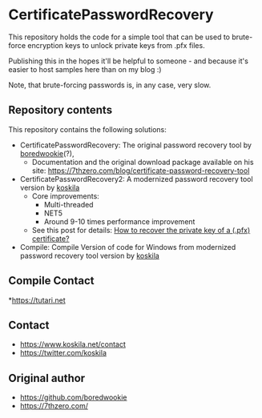 # CertificatePasswordRecovery

This repository holds the code for a simple tool that can be used to brute-force encryption keys to unlock private keys from .pfx files.

Publishing this in the hopes it'll be helpful to someone - and because it's easier to host samples here than on my blog :)

Note, that brute-forcing passwords is, in any case, very slow.

## Repository contents

This repository contains the following solutions:

* CertificatePasswordRecovery: The original password recovery tool by [boredwookie](https://github.com/boredwookie/)(?),
  * Documentation and the original download package available on his site: https://7thzero.com/blog/certificate-password-recovery-tool
* CertificatePasswordRecovery2: A modernized password recovery tool version by [koskila](https://github.com/koskila/) 
  * Core improvements:
    * Multi-threaded
    * NET5
    * Around 9-10 times performance improvement
  * See this post for details: [How to recover the private key of a (.pfx) certificate?](https://www.koskila.net/how-to-recover-the-private-key-of-a-pfx-certificate/)
* Compile: Compile Version of code for Windows from modernized password recovery tool version by [koskila](https://github.com/koskila/) 

## Compile Contact

*https://tutari.net
  
## Contact

* https://www.koskila.net/contact
* https://twitter.com/koskila

## Original author

* https://github.com/boredwookie
* https://7thzero.com/ 
